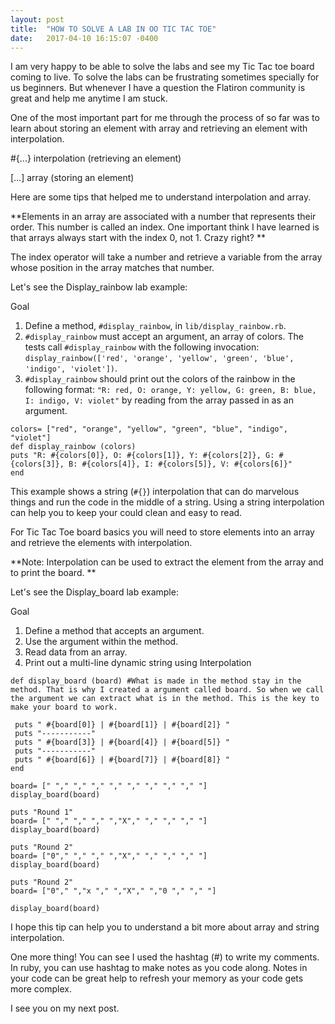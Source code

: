 ```yaml
---
layout: post
title:  "HOW TO SOLVE A LAB IN OO TIC TAC TOE"
date:   2017-04-10 16:15:07 -0400
---
```



I am very happy to be able to solve the labs and see my Tic Tac toe board coming to live. To solve the labs can be frustrating sometimes specially for us beginners. But whenever I have a question the Flatiron community is great and help me anytime I am stuck. 

One of the most important part for me through the process of so far was to learn about storing an element with array and retrieving an element with interpolation. 

#{...}     interpolation (retrieving an element)

   […]     array (storing an element) 
	
Here are some tips that helped me to understand interpolation and array.

**Elements in an array are associated with a number that represents their order. This number is called an
index. One important think I have learned is that arrays always start with the index 0, not 1. Crazy right? **

The index operator will take a number and retrieve a variable from the array whose position in the array matches that number. 

Let's see the Display_rainbow lab example:

Goal

1. Define a method, `#display_rainbow`, in `lib/display_rainbow.rb`.
2. `#display_rainbow` must accept an argument, an array of colors. The tests call `#display_rainbow` with the following invocation: `display_rainbow(['red', 'orange', 'yellow', 'green', 'blue', 'indigo', 'violet'])`.
3. `#display_rainbow` should print out the colors of the rainbow in the following format: `"R: red, O: orange, Y: yellow, G: green, B: blue, I: indigo, V: violet"` by reading from the array passed in as an argument. 

```
colors= ["red", "orange", "yellow", "green", "blue", "indigo", "violet"]
def display_rainbow (colors) 
puts "R: #{colors[0]}, O: #{colors[1]}, Y: #{colors[2]}, G: #{colors[3]}, B: #{colors[4]}, I: #{colors[5]}, V: #{colors[6]}"
end
```

This example shows a string (`#{}`) interpolation that can do marvelous things and run the code in the middle of a string. Using a string interpolation can help you to keep your could clean and easy to read.

For Tic Tac Toe board basics you will need to store elements into an array and retrieve the elements with interpolation. 

**Note: Interpolation can be used to extract the element from the array and to print the board.
**

Let's see the Display_board lab example:

Goal

1. Define a method that accepts an argument.
2. Use the argument within the method.
3. Read data from an array.
4. Print out a multi-line dynamic string using Interpolation

```
def display_board (board) #What is made in the method stay in the method. That is why I created a argument called board. So when we call the argument we can extract what is in the method. This is the key to make your board to work.

 puts " #{board[0]} | #{board[1]} | #{board[2]} "
 puts "-----------"
 puts " #{board[3]} | #{board[4]} | #{board[5]} "
 puts "-----------"
 puts " #{board[6]} | #{board[7]} | #{board[8]} "
end

board= [" "," "," "," "," "," "," "," "," "]
display_board(board)

puts "Round 1"
board= [" "," "," "," ","X"," "," "," "," "]
display_board(board)

puts "Round 2"
board= ["0"," "," "," ","X"," "," "," "," "]
display_board(board)

puts "Round 2"
board= ["0"," ","x "," ","X"," ","0 "," "," "]

display_board(board)

```

I hope this tip can help you to understand a bit more about array and string interpolation. 

One more thing! You can see I used the hashtag (#) to write my comments. In ruby, you can use hashtag to make notes as you code along. Notes in your code can be great help to refresh your memory as your code gets more complex.

I see you on my next post.




